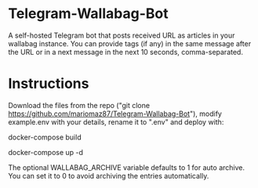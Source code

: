 # Telegram-Wallabag-Bot
A self-hosted Telegram bot that posts received URL as articles in your wallabag instance.
You can provide tags (if any) in the same message after the URL or in a next message in the next 10 seconds, comma-separated.

# Instructions
Download the files from the repo ("git clone https://github.com/mariomaz87/Telegram-Wallabag-Bot"), modify example.env with your details, rename it to ".env" and deploy with:

docker-compose build

docker-compose up -d

The optional WALLABAG_ARCHIVE variable defaults to 1 for auto archive. You can set it to 0 to avoid archiving the entries automatically.
